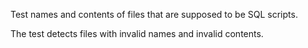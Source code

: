 Test names and contents of files that are supposed to be SQL scripts.

The test detects files with invalid names and invalid contents.
